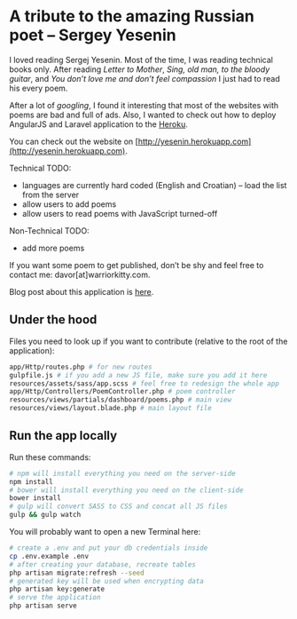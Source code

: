 # A tribute to the amazing Russian poet – Sergey Yesenin

I loved reading Sergej Yesenin. Most of the time, I was reading technical books only. After reading *Letter to Mother*, *Sing, old man, to the bloody guitar*, and *You don’t love me and don’t feel compassion* I just had to read his every poem.

After a lot of *googling*, I found it interesting that most of the websites with poems are bad and full of ads. Also, I wanted to check out how to deploy AngularJS and Laravel application to the [Heroku](http://heroku.com/).

You can check out the website on [http://yesenin.herokuapp.com](http://yesenin.herokuapp.com).

Technical TODO:
  - languages are currently hard coded (English and Croatian) – load the list from the server
  - allow users to add poems
  - allow users to read poems with JavaScript turned-off

Non-Technical TODO:
  - add more poems


If you want some poem to get published, don’t be shy and feel free to contact me: davor[at]warriorkitty.com.

Blog post about this application is [here](http://warriorkitty.com/site/a-tribute-to-the-amazing-russian-poet-sergey-yesenin/).

## Under the hood
Files you need to look up if you want to contribute (relative to the root of the application):

```sh
app/Http/routes.php # for new routes
gulpfile.js # if you add a new JS file, make sure you add it here
resources/assets/sass/app.scss # feel free to redesign the whole app
app/Http/Controllers/PoemController.php # poem controller
resources/views/partials/dashboard/poems.php # main view
resources/views/layout.blade.php # main layout file
```

## Run the app locally
Run these commands:
```sh
# npm will install everything you need on the server-side
npm install
# bower will install everything you need on the client-side
bower install
# gulp will convert SASS to CSS and concat all JS files
gulp && gulp watch
```

You will probably want to open a new Terminal here:
```sh
# create a .env and put your db credentials inside
cp .env.example .env
# after creating your database, recreate tables
php artisan migrate:refresh --seed
# generated key will be used when encrypting data
php artisan key:generate
# serve the application
php artisan serve
```
